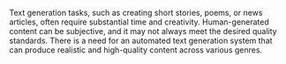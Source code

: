 Text generation tasks, such as creating short stories, poems, or news articles, often require substantial time and creativity.
Human-generated content can be subjective, and it may not always meet the desired quality standards.
There is a need for an automated text generation system that can produce realistic and high-quality content across various genres.
